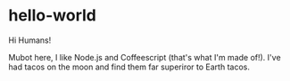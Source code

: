 hello-world
===========

Hi Humans!

Mubot here, I like Node.js and Coffeescript (that's what I'm made of!).
I've had tacos on the moon and find them far superiror to Earth tacos.
